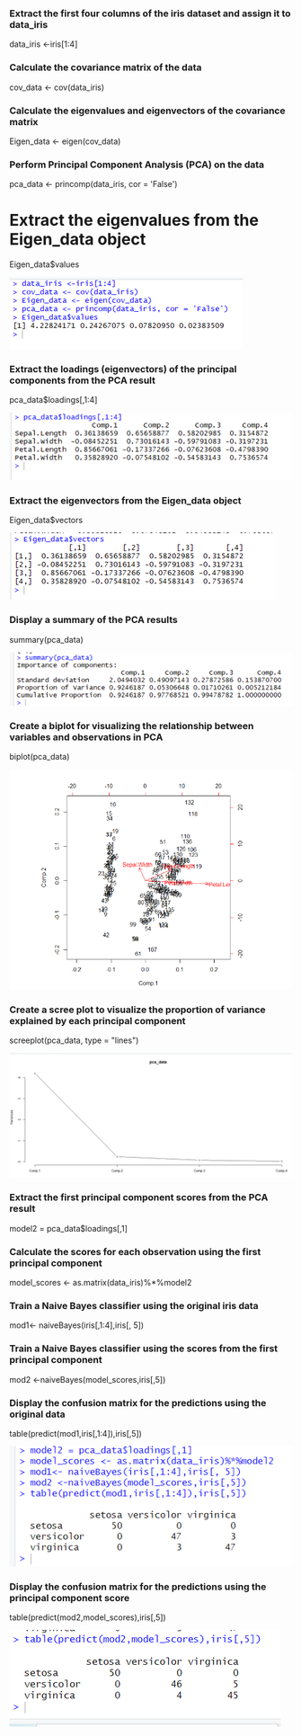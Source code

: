### Extract the first four columns of the iris dataset and assign it to data_iris

data_iris <-iris[1:4]

### Calculate the covariance matrix of the data

cov_data <- cov(data_iris)

### Calculate the eigenvalues and eigenvectors of the covariance matrix

Eigen_data <- eigen(cov_data)

### Perform Principal Component Analysis (PCA) on the data

pca_data <- princomp(data_iris, cor = 'False')

# Extract the eigenvalues from the Eigen_data object

Eigen_data$values

<img src = "https://raw.githubusercontent.com/Dhavaltharkar/R-Programming-Projects/main/Iris_Dataset/Markdown/01.PNG">

### Extract the loadings (eigenvectors) of the principal components from the PCA result

pca_data$loadings[,1:4]

<img src = "https://raw.githubusercontent.com/Dhavaltharkar/R-Programming-Projects/main/Iris_Dataset/Markdown/02.PNG">

### Extract the eigenvectors from the Eigen_data object

Eigen_data$vectors

<img src = "https://raw.githubusercontent.com/Dhavaltharkar/R-Programming-Projects/main/Iris_Dataset/Markdown/03.PNG">

### Display a summary of the PCA results

summary(pca_data)

<img src = "https://raw.githubusercontent.com/Dhavaltharkar/R-Programming-Projects/main/Iris_Dataset/Markdown/04.PNG">

### Create a biplot for visualizing the relationship between variables and observations in PCA

biplot(pca_data)

<img src = "https://raw.githubusercontent.com/Dhavaltharkar/R-Programming-Projects/main/Iris_Dataset/Markdown/05.PNG">

### Create a scree plot to visualize the proportion of variance explained by each principal component

screeplot(pca_data, type = "lines")

<img src = "https://raw.githubusercontent.com/Dhavaltharkar/R-Programming-Projects/main/Iris_Dataset/Markdown/06.PNG">

### Extract the first principal component scores from the PCA result

model2 = pca_data$loadings[,1]

### Calculate the scores for each observation using the first principal component

model_scores <- as.matrix(data_iris)%*%model2

### Train a Naive Bayes classifier using the original iris data

mod1<- naiveBayes(iris[,1:4],iris[, 5])

### Train a Naive Bayes classifier using the scores from the first principal component

mod2 <-naiveBayes(model_scores,iris[,5])

### Display the confusion matrix for the predictions using the original data

table(predict(mod1,iris[,1:4]),iris[,5])

<img src = "https://raw.githubusercontent.com/Dhavaltharkar/R-Programming-Projects/main/Iris_Dataset/Markdown/07.png">

### Display the confusion matrix for the predictions using the principal component score

table(predict(mod2,model_scores),iris[,5])

<img src = "https://raw.githubusercontent.com/Dhavaltharkar/R-Programming-Projects/main/Iris_Dataset/Markdown/08.PNG">
